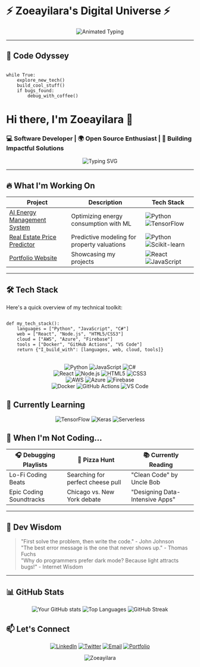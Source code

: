 # ⚡ Zoeayilara's Digital Universe ⚡

<div align="center">
  <img src="https://readme-typing-svg.demolab.com?font=Fira+Code&weight=600&size=26&duration=4000&pause=1000&color=22F7B7&center=true&vCenter=true&width=500&lines=Hello+World!;Full-Stack+Alchemist;Open+Source+Enthusiast;Problem+Solving+Wizard" alt="Animated Typing" />
</div>

---

## 🚀 Code Odyssey

<pre><code class="language-python">
while True:
    explore_new_tech()
    build_cool_stuff()
    if bugs_found:
        debug_with_coffee()
</code></pre>


# Hi there, I'm Zoeayilara 👋 
### 💻 Software Developer | 🌍 Open Source Enthusiast | 🚀 Building Impactful Solutions

<p align="center">
  <img src="https://readme-typing-svg.demolab.com?font=Fira+Code&pause=1000&color=22F729&width=435&lines=Welcome+to+my+GitHub+profile!;Clean+code+advocate;Open+source+contributor;Tech+community+builder" alt="Typing SVG" />
</p>

---

## 🔥 What I'm Working On

<div align="center">
  
| Project | Description | Tech Stack |
|---------|-------------|------------|
| [AI Energy Management System](link) | Optimizing energy consumption with ML | ![Python](https://img.shields.io/badge/Python-3776AB?style=flat&logo=python&logoColor=white) ![TensorFlow](https://img.shields.io/badge/TensorFlow-FF6F00?style=flat&logo=tensorflow&logoColor=white) |
| [Real Estate Price Predictor](link) | Predictive modeling for property valuations | ![Python](https://img.shields.io/badge/Python-3776AB?style=flat&logo=python&logoColor=white) ![Scikit-learn](https://img.shields.io/badge/scikit--learn-%23F7931E.svg?style=flat&logo=scikit-learn&logoColor=white) |
| [Portfolio Website](link) | Showcasing my projects | ![React](https://img.shields.io/badge/React-20232A?style=flat&logo=react&logoColor=61DAFB) ![JavaScript](https://img.shields.io/badge/JavaScript-F7DF1E?style=flat&logo=javascript&logoColor=black) |

</div>

---

## 🛠️ Tech Stack

Here's a quick overview of my technical toolkit:

<pre><code class="language-python">
def my_tech_stack():
    languages = ["Python", "JavaScript", "C#"]
    web = ["React", "Node.js", "HTML5/CSS3"]
    cloud = ["AWS", "Azure", "Firebase"]
    tools = ["Docker", "GitHub Actions", "VS Code"]
    return {"I_build_with": [languages, web, cloud, tools]}
</code></pre>




</div>
<div align="center"> <br> <img src="https://img.shields.io/badge/Python-3776AB?style=for-the-badge&logo=python&logoColor=white" alt="Python"> <img src="https://img.shields.io/badge/JavaScript-F7DF1E?style=for-the-badge&logo=javascript&logoColor=black" alt="JavaScript"> <img src="https://img.shields.io/badge/C%23-239120?style=for-the-badge&logo=c-sharp&logoColor=white" alt="C#"> <br> <img src="https://img.shields.io/badge/React-20232A?style=for-the-badge&logo=react&logoColor=61DAFB" alt="React"> <img src="https://img.shields.io/badge/Node.js-339933?style=for-the-badge&logo=nodedotjs&logoColor=white" alt="Node.js"> <img src="https://img.shields.io/badge/HTML5-E34F26?style=for-the-badge&logo=html5&logoColor=white" alt="HTML5"> <img src="https://img.shields.io/badge/CSS3-1572B6?style=for-the-badge&logo=css3&logoColor=white" alt="CSS3"> <br> <img src="https://img.shields.io/badge/AWS-%23FF9900.svg?style=for-the-badge&logo=amazon-aws&logoColor=white" alt="AWS"> <img src="https://img.shields.io/badge/Azure-0089D6?style=for-the-badge&logo=microsoft-azure&logoColor=white" alt="Azure"> <img src="https://img.shields.io/badge/Firebase-039BE5?style=for-the-badge&logo=Firebase&logoColor=white" alt="Firebase"> <br> <img src="https://img.shields.io/badge/Docker-2CA5E0?style=for-the-badge&logo=docker&logoColor=white" alt="Docker"> <img src="https://img.shields.io/badge/GitHub_Actions-2088FF?style=for-the-badge&logo=github-actions&logoColor=white" alt="GitHub Actions"> <img src="https://img.shields.io/badge/Visual_Studio_Code-0078D4?style=for-the-badge&logo=visual%20studio%20code&logoColor=white" alt="VS Code"> </div> 

## 🌱 Currently Learning

<div align="center">

![TensorFlow](https://img.shields.io/badge/TensorFlow-FF6F00?style=for-the-badge&logo=tensorflow&logoColor=white)
![Keras](https://img.shields.io/badge/Keras-%23D00000.svg?style=for-the-badge&logo=Keras&logoColor=white)
![Serverless](https://img.shields.io/badge/Serverless-%23FD5750.svg?style=for-the-badge&logo=serverless&logoColor=white)

</div>

## 🌌 When I'm Not Coding...

<div align="center">

| 🎧 Debugging Playlists | 🍕 Pizza Hunt | 📚 Currently Reading |
|-----------------------|--------------|---------------------|
| Lo-Fi Coding Beats | Searching for perfect cheese pull | "Clean Code" by Uncle Bob |
| Epic Coding Soundtracks | Chicago vs. New York debate | "Designing Data-Intensive Apps" |

</div>

---

## 💬 Dev Wisdom

> "First solve the problem, then write the code." - John Johnson  
> "The best error message is the one that never shows up." - Thomas Fuchs  
> "Why do programmers prefer dark mode? Because light attracts bugs!" - Internet Wisdom

---

## 📊 GitHub Stats

<div align="center">

![Your GitHub stats](https://github-readme-stats.vercel.app/api?username=Zoeayilara&show_icons=true&theme=radical&hide_border=true)
![Top Languages](https://github-readme-stats.vercel.app/api/top-langs/?username=Zoeayilara&layout=compact&theme=radical&hide_border=true)
![GitHub Streak](https://streak-stats.demolab.com/?user=Zoeayilara&theme=radical&hide_border=true)

</div>

## 📫 Let's Connect

<div align="center">

[![LinkedIn](https://img.shields.io/badge/LinkedIn-0077B5?style=for-the-badge&logo=linkedin&logoColor=white)](www.linkedin.com/in/zoe-ayilara-b029a0318)
[![Twitter](https://img.shields.io/badge/Twitter-1DA1F2?style=for-the-badge&logo=twitter&logoColor=white)](your-twitter-link)
[![Email](https://img.shields.io/badge/Email-D14836?style=for-the-badge&logo=gmail&logoColor=white)](mailto:zoeayilara@gmail.com)
[![Portfolio](https://img.shields.io/badge/Portfolio-%23000000.svg?style=for-the-badge&logo=firefox&logoColor=#FF7139)](https://zoeayilara.github.io/ayilara-portfolio/)

</div>

<p align="center"> <img src="https://komarev.com/ghpvc/?username=Zoeayilara&label=Profile%20views&color=0e75b6&style=flat" alt="Zoeayilara" /> </p>
